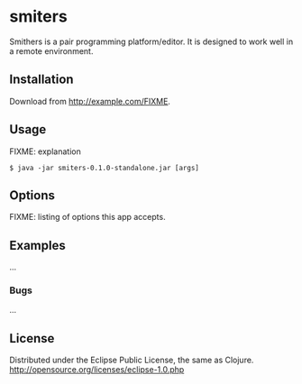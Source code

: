 # smiters

Smithers is a pair programming platform/editor. It is designed to work well in a remote environment.

## Installation

Download from http://example.com/FIXME.

## Usage

FIXME: explanation

    $ java -jar smiters-0.1.0-standalone.jar [args]

## Options

FIXME: listing of options this app accepts.

## Examples

...

### Bugs

...

## License

Distributed under the Eclipse Public License, the same as Clojure. <http://opensource.org/licenses/eclipse-1.0.php>
